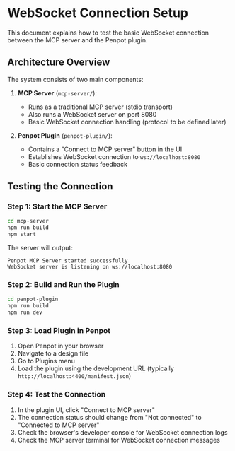 # WebSocket Connection Setup

This document explains how to test the basic WebSocket connection between the MCP server and the Penpot plugin.

## Architecture Overview

The system consists of two main components:

1. **MCP Server** (`mcp-server/`): 
   - Runs as a traditional MCP server (stdio transport)
   - Also runs a WebSocket server on port 8080
   - Basic WebSocket connection handling (protocol to be defined later)

2. **Penpot Plugin** (`penpot-plugin/`):
   - Contains a "Connect to MCP server" button in the UI
   - Establishes WebSocket connection to `ws://localhost:8080`
   - Basic connection status feedback

## Testing the Connection

### Step 1: Start the MCP Server
```bash
cd mcp-server
npm run build
npm start
```

The server will output:
```
Penpot MCP Server started successfully
WebSocket server is listening on ws://localhost:8080
```

### Step 2: Build and Run the Plugin
```bash
cd penpot-plugin
npm run build
npm run dev
```

### Step 3: Load Plugin in Penpot
1. Open Penpot in your browser
2. Navigate to a design file
3. Go to Plugins menu
4. Load the plugin using the development URL (typically `http://localhost:4400/manifest.json`)

### Step 4: Test the Connection
1. In the plugin UI, click "Connect to MCP server"
2. The connection status should change from "Not connected" to "Connected to MCP server"
3. Check the browser's developer console for WebSocket connection logs
4. Check the MCP server terminal for WebSocket connection messages

